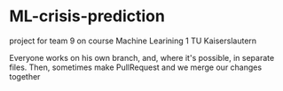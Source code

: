 # ML-crisis-prediction

project for team 9 on course Machine Learining 1 TU Kaiserslautern

Everyone works on his own branch, and, where it's possible, in separate files. Then, sometimes make PullRequest and we merge our changes together
